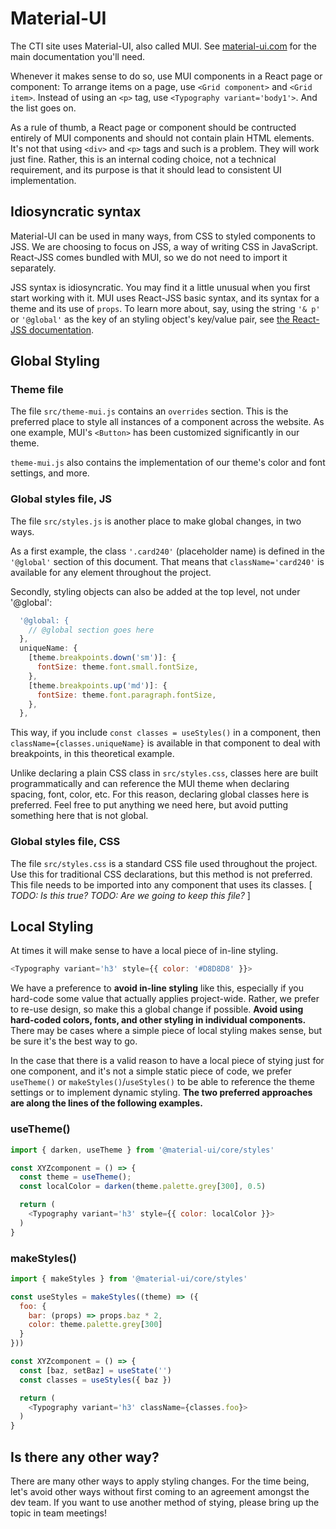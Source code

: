 # Material-UI

The CTI site uses Material-UI, also called MUI. See [material-ui.com](https://material-ui.com/) for the main documentation you'll need.

Whenever it makes sense to do so, use MUI components in a React page or component:
To arrange items on a page, use `<Grid component>` and `<Grid item>`.
Instead of using an `<p>` tag, use `<Typography variant='body1'>`.
And the list goes on.

As a rule of thumb, a React page or component should be contructed entirely of MUI components and should not contain plain HTML elements. It's not that using `<div>` and `<p>` tags and such is a problem. They will work just fine. Rather, this is an internal coding choice, not a technical requirement, and its purpose is that it should lead to consistent UI implementation.

## Idiosyncratic syntax

Material-UI can be used in many ways, from CSS to styled components to JSS. We are choosing to focus on JSS, a way of writing CSS in JavaScript. React-JSS comes bundled with MUI, so we do not need to import it separately.

JSS syntax is idiosyncratic. You may find it a little unusual when you first start working with it. MUI uses React-JSS basic syntax, and its syntax for a theme and its use of `props`. To learn more about, say, using the string `'& p'` or `'@global'` as the key of an styling object's key/value pair, see [the React-JSS documentation](https://cssinjs.org/react-jss).

## Global Styling

### Theme file

The file `src/theme-mui.js` contains an `overrides` section.
This is the preferred place to style all instances of a component across the website.
As one example, MUI's `<Button>` has been customized significantly in our theme.

`theme-mui.js` also contains the implementation of our theme's color and font settings, and more.

### Global styles file, JS

The file `src/styles.js` is another place to make global changes, in two ways.

As a first example, the class `'.card240'` (placeholder name) is defined in the `'@global'` section of this document.
That means that `className='card240'` is available for any element throughout the project.

Secondly, styling objects can also be added at the top level, not under '@global':

```javascript
  '@global: {
    // @global section goes here
  },
  uniqueName: {
    [theme.breakpoints.down('sm')]: {
      fontSize: theme.font.small.fontSize,
    },
    [theme.breakpoints.up('md')]: {
      fontSize: theme.font.paragraph.fontSize,
    },
  },
```

This way, if you include `const classes = useStyles()` in a component, then `className={classes.uniqueName}` is available in that component to deal with breakpoints, in this theoretical example.

Unlike declaring a plain CSS class in `src/styles.css`, classes here are built programmatically and can reference the MUI theme when declaring spacing, font, color, etc.
For this reason, declaring global classes here is preferred.
Feel free to put anything we need here, but avoid putting something here that is not global.

### Global styles file, CSS

The file `src/styles.css` is a standard CSS file used throughout the project.
Use this for traditional CSS declarations, but this method is not preferred.
This file needs to be imported into any component that uses its classes.
[ _TODO: Is this true? TODO: Are we going to keep this file?_ ]

## Local Styling

At times it will make sense to have a local piece of in-line styling.

```javascript
<Typography variant='h3' style={{ color: '#D8D8D8' }}>
```

We have a preference to **avoid in-line styling** like this, especially if you hard-code some value that actually applies project-wide. Rather, we prefer to re-use design, so make this a global change if possible. **Avoid using hard-coded colors, fonts, and other styling in individual components.** There may be cases where a simple piece of local styling makes sense, but be sure it's the best way to go.

In the case that there is a valid reason to have a local piece of stying just for one component, and it's not a simple static piece of code, we prefer `useTheme()` or `makeStyles()`/`useStyles()` to be able to reference the theme settings or to implement dynamic styling. **The two preferred approaches are along the lines of the following examples.**

### useTheme()

```javascript
import { darken, useTheme } from '@material-ui/core/styles'

const XYZcomponent = () => {
  const theme = useTheme();
  const localColor = darken(theme.palette.grey[300], 0.5)

  return (
    <Typography variant='h3' style={{ color: localColor }}>
  )
}
```

### makeStyles()

```javascript
import { makeStyles } from '@material-ui/core/styles'

const useStyles = makeStyles((theme) => ({
  foo: {
    bar: (props) => props.baz * 2,
    color: theme.palette.grey[300]
  }
}))

const XYZcomponent = () => {
  const [baz, setBaz] = useState('')
  const classes = useStyles({ baz })

  return (
    <Typography variant='h3' className={classes.foo}>
  )
}
```

## Is there any other way?

There are many other ways to apply styling changes.
For the time being, let's avoid other ways without first coming to an agreement amongst the dev team.
If you want to use another method of stying, please bring up the topic in team meetings!

